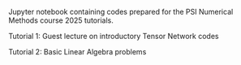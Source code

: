 Jupyter notebook containing codes prepared for the PSI Numerical Methods course 2025 tutorials.

Tutorial 1: Guest lecture on introductory Tensor Network codes

Tutorial 2: Basic Linear Algebra problems
